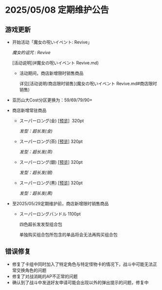 # 2025/05/08 定期维护公告

## 游戏更新

- 开始活动「魔女の呪いイベント: Revive」

  *魔女的诅咒 : Revive*

  [活动说明](#魔女の呪いイベント Revive.md)

  - 活动期间，商店新增限时销售商品

    详见[活动说明/商店限时销售](魔女の呪いイベント Revive.md#商店限时销售)

- 亚历山大Cost分区更换为：59/69/79/90+

- 商店新增常驻商品

  - スーパーロング(金) <a href="imgs/costumes/スーパーロング(金)_Preview.jpg" target="_blank">[预览]</a>  320pt

    *发型：超长发(金)*

  - スーパーロング(茶) <a href="imgs/costumes/スーパーロング(茶)_Preview.jpg" target="_blank">[预览]</a>  320pt

    *发型：超长发(茶)*

  - スーパーロング(銀) <a href="imgs/costumes/スーパーロング(銀)_Preview.jpg" target="_blank">[预览]</a>  320pt

    *发型：超长发(银)*

  - スーパーロング(黒) <a href="imgs/costumes/スーパーロング(黒)_Preview.jpg" target="_blank">[预览]</a>  320pt

    *发型：超长发(黑)*

- 至2025/05/29定期维护前，商店新增限时销售商品

  - スーパーロングバンドル 1100pt

    四色超长发发型组合包

    单独购买组合包所包含的单品将会无法再购买组合包

## 错误修复

- 修复了卡组中同时加入了特定角色与特定怪物卡的情况下，战斗中可能无法正常交换角色的问题
- 修复了对战消耗的AP不正常的问题
- 确认到了战斗中发送好友申请可能会出现以外的弹出提示的问题，修复中